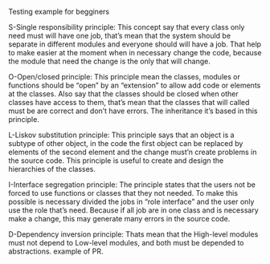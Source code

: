 Testing example for begginers

S-Single responsibility principle: This concept say that every class only need must 	will have one job, that’s mean that the system should be separate in 		different modules and everyone should will have a job. That help to make 		easier at the moment when in necessary change the code, because the module 		that need the change is the only that will change.

O-Open/closed principle: This principle mean the classes, modules or functions should 	be “open” by an	 “extension” to allow add code or elements at the classes.
	Also say that the classes should be closed when other classes have access to 	them, that’s mean that the classes that will called must be are correct and 	don’t have errors. The inheritance it’s based in this principle.

L-Liskov substitution principle: This principle says that an object is a subtype of 	other object, in the code the first object can be replaced by elements of the 	second element and the change must’n create problems in the source code.
	This principle is useful to create and design the hierarchies of the classes.

I-Interface segregation principle: The principle states that the users not be forced 	to use functions or classes that they not needed. To make this possible is 		necessary divided the jobs in “role interface” and the user only use the role 	that’s need. Because if all job are in one class and is necessary make a 		change, this may generate many errors in the source code.

D-Dependency inversion principle: Thats mean that the High-level modules must not 		depend to Low-level modules, and both must be depended to abstractions.
example of PR.
